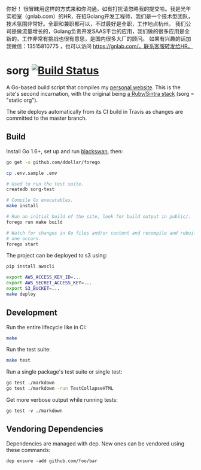 你好！
很冒昧用这样的方式来和你沟通，如有打扰请忽略我的提交哈。我是光年实验室（gnlab.com）的HR，在招Golang开发工程师，我们是一个技术型团队，技术氛围非常好。全职和兼职都可以，不过最好是全职，工作地点杭州。
我们公司是做流量增长的，Golang负责开发SAAS平台的应用，我们做的很多应用是全新的，工作非常有挑战也很有意思，是国内很多大厂的顾问。
如果有兴趣的话加我微信：13515810775  ，也可以访问 https://gnlab.com/，联系客服转发给HR。
# sorg [![Build Status](https://travis-ci.org/brandur/sorg.svg?branch=master)](https://travis-ci.org/brandur/sorg)

A Go-based build script that compiles my [personal website][brandur]. This is
the site's second incarnation, with the original being [a Ruby/Sintra
stack][org] (sorg = "static org").

The site deploys automatically from its CI build in Travis as changes are
committed to the master branch.

## Build

Install Go 1.6+, set up and run [blackswan][blackswan], then:

``` sh
go get -u github.com/ddollar/forego

cp .env.sample .env

# Used to run the test suite.
createdb sorg-test

# Compile Go executables.
make install

# Run an initial build of the site, look for build output in public/.
forego run make build

# Watch for changes in Go files and/or content and recompile and rebuild when
# one occurs.
forego start
```

The project can be deployed to s3 using:

``` sh
pip install awscli

export AWS_ACCESS_KEY_ID=...
export AWS_SECRET_ACCESS_KEY=...
export S3_BUCKET=...
make deploy
```

## Development

Run the entire lifecycle like in CI:

``` sh
make
```

Run the test suite:

``` sh
make test
```

Run a single package's test suite or single test:

``` sh
go test ./markdown
go test ./markdown -run TestCollapseHTML
```

Get more verbose output while running tests:

```
go test -v ./markdown
```

## Vendoring Dependencies

Dependencies are managed with dep. New ones can be vendored
using these commands:

    dep ensure -add github.com/foo/bar

[blackswan]: https://github.com/brandur/blackswan
[brandur]: https://brandur.org
[org]: https://github.com/brandur/org
